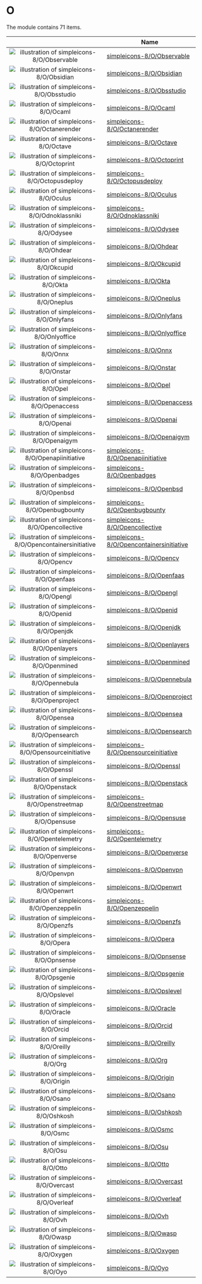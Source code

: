 # O

The module contains 71 items.



| |Name|
|:---:|---|
| ![illustration of simpleicons-8/O/Observable](../../simpleicons-8/O/Observable.png) | [simpleicons-8/O/Observable](../../simpleicons-8/O/Observable.md) |
| ![illustration of simpleicons-8/O/Obsidian](../../simpleicons-8/O/Obsidian.png) | [simpleicons-8/O/Obsidian](../../simpleicons-8/O/Obsidian.md) |
| ![illustration of simpleicons-8/O/Obsstudio](../../simpleicons-8/O/Obsstudio.png) | [simpleicons-8/O/Obsstudio](../../simpleicons-8/O/Obsstudio.md) |
| ![illustration of simpleicons-8/O/Ocaml](../../simpleicons-8/O/Ocaml.png) | [simpleicons-8/O/Ocaml](../../simpleicons-8/O/Ocaml.md) |
| ![illustration of simpleicons-8/O/Octanerender](../../simpleicons-8/O/Octanerender.png) | [simpleicons-8/O/Octanerender](../../simpleicons-8/O/Octanerender.md) |
| ![illustration of simpleicons-8/O/Octave](../../simpleicons-8/O/Octave.png) | [simpleicons-8/O/Octave](../../simpleicons-8/O/Octave.md) |
| ![illustration of simpleicons-8/O/Octoprint](../../simpleicons-8/O/Octoprint.png) | [simpleicons-8/O/Octoprint](../../simpleicons-8/O/Octoprint.md) |
| ![illustration of simpleicons-8/O/Octopusdeploy](../../simpleicons-8/O/Octopusdeploy.png) | [simpleicons-8/O/Octopusdeploy](../../simpleicons-8/O/Octopusdeploy.md) |
| ![illustration of simpleicons-8/O/Oculus](../../simpleicons-8/O/Oculus.png) | [simpleicons-8/O/Oculus](../../simpleicons-8/O/Oculus.md) |
| ![illustration of simpleicons-8/O/Odnoklassniki](../../simpleicons-8/O/Odnoklassniki.png) | [simpleicons-8/O/Odnoklassniki](../../simpleicons-8/O/Odnoklassniki.md) |
| ![illustration of simpleicons-8/O/Odysee](../../simpleicons-8/O/Odysee.png) | [simpleicons-8/O/Odysee](../../simpleicons-8/O/Odysee.md) |
| ![illustration of simpleicons-8/O/Ohdear](../../simpleicons-8/O/Ohdear.png) | [simpleicons-8/O/Ohdear](../../simpleicons-8/O/Ohdear.md) |
| ![illustration of simpleicons-8/O/Okcupid](../../simpleicons-8/O/Okcupid.png) | [simpleicons-8/O/Okcupid](../../simpleicons-8/O/Okcupid.md) |
| ![illustration of simpleicons-8/O/Okta](../../simpleicons-8/O/Okta.png) | [simpleicons-8/O/Okta](../../simpleicons-8/O/Okta.md) |
| ![illustration of simpleicons-8/O/Oneplus](../../simpleicons-8/O/Oneplus.png) | [simpleicons-8/O/Oneplus](../../simpleicons-8/O/Oneplus.md) |
| ![illustration of simpleicons-8/O/Onlyfans](../../simpleicons-8/O/Onlyfans.png) | [simpleicons-8/O/Onlyfans](../../simpleicons-8/O/Onlyfans.md) |
| ![illustration of simpleicons-8/O/Onlyoffice](../../simpleicons-8/O/Onlyoffice.png) | [simpleicons-8/O/Onlyoffice](../../simpleicons-8/O/Onlyoffice.md) |
| ![illustration of simpleicons-8/O/Onnx](../../simpleicons-8/O/Onnx.png) | [simpleicons-8/O/Onnx](../../simpleicons-8/O/Onnx.md) |
| ![illustration of simpleicons-8/O/Onstar](../../simpleicons-8/O/Onstar.png) | [simpleicons-8/O/Onstar](../../simpleicons-8/O/Onstar.md) |
| ![illustration of simpleicons-8/O/Opel](../../simpleicons-8/O/Opel.png) | [simpleicons-8/O/Opel](../../simpleicons-8/O/Opel.md) |
| ![illustration of simpleicons-8/O/Openaccess](../../simpleicons-8/O/Openaccess.png) | [simpleicons-8/O/Openaccess](../../simpleicons-8/O/Openaccess.md) |
| ![illustration of simpleicons-8/O/Openai](../../simpleicons-8/O/Openai.png) | [simpleicons-8/O/Openai](../../simpleicons-8/O/Openai.md) |
| ![illustration of simpleicons-8/O/Openaigym](../../simpleicons-8/O/Openaigym.png) | [simpleicons-8/O/Openaigym](../../simpleicons-8/O/Openaigym.md) |
| ![illustration of simpleicons-8/O/Openapiinitiative](../../simpleicons-8/O/Openapiinitiative.png) | [simpleicons-8/O/Openapiinitiative](../../simpleicons-8/O/Openapiinitiative.md) |
| ![illustration of simpleicons-8/O/Openbadges](../../simpleicons-8/O/Openbadges.png) | [simpleicons-8/O/Openbadges](../../simpleicons-8/O/Openbadges.md) |
| ![illustration of simpleicons-8/O/Openbsd](../../simpleicons-8/O/Openbsd.png) | [simpleicons-8/O/Openbsd](../../simpleicons-8/O/Openbsd.md) |
| ![illustration of simpleicons-8/O/Openbugbounty](../../simpleicons-8/O/Openbugbounty.png) | [simpleicons-8/O/Openbugbounty](../../simpleicons-8/O/Openbugbounty.md) |
| ![illustration of simpleicons-8/O/Opencollective](../../simpleicons-8/O/Opencollective.png) | [simpleicons-8/O/Opencollective](../../simpleicons-8/O/Opencollective.md) |
| ![illustration of simpleicons-8/O/Opencontainersinitiative](../../simpleicons-8/O/Opencontainersinitiative.png) | [simpleicons-8/O/Opencontainersinitiative](../../simpleicons-8/O/Opencontainersinitiative.md) |
| ![illustration of simpleicons-8/O/Opencv](../../simpleicons-8/O/Opencv.png) | [simpleicons-8/O/Opencv](../../simpleicons-8/O/Opencv.md) |
| ![illustration of simpleicons-8/O/Openfaas](../../simpleicons-8/O/Openfaas.png) | [simpleicons-8/O/Openfaas](../../simpleicons-8/O/Openfaas.md) |
| ![illustration of simpleicons-8/O/Opengl](../../simpleicons-8/O/Opengl.png) | [simpleicons-8/O/Opengl](../../simpleicons-8/O/Opengl.md) |
| ![illustration of simpleicons-8/O/Openid](../../simpleicons-8/O/Openid.png) | [simpleicons-8/O/Openid](../../simpleicons-8/O/Openid.md) |
| ![illustration of simpleicons-8/O/Openjdk](../../simpleicons-8/O/Openjdk.png) | [simpleicons-8/O/Openjdk](../../simpleicons-8/O/Openjdk.md) |
| ![illustration of simpleicons-8/O/Openlayers](../../simpleicons-8/O/Openlayers.png) | [simpleicons-8/O/Openlayers](../../simpleicons-8/O/Openlayers.md) |
| ![illustration of simpleicons-8/O/Openmined](../../simpleicons-8/O/Openmined.png) | [simpleicons-8/O/Openmined](../../simpleicons-8/O/Openmined.md) |
| ![illustration of simpleicons-8/O/Opennebula](../../simpleicons-8/O/Opennebula.png) | [simpleicons-8/O/Opennebula](../../simpleicons-8/O/Opennebula.md) |
| ![illustration of simpleicons-8/O/Openproject](../../simpleicons-8/O/Openproject.png) | [simpleicons-8/O/Openproject](../../simpleicons-8/O/Openproject.md) |
| ![illustration of simpleicons-8/O/Opensea](../../simpleicons-8/O/Opensea.png) | [simpleicons-8/O/Opensea](../../simpleicons-8/O/Opensea.md) |
| ![illustration of simpleicons-8/O/Opensearch](../../simpleicons-8/O/Opensearch.png) | [simpleicons-8/O/Opensearch](../../simpleicons-8/O/Opensearch.md) |
| ![illustration of simpleicons-8/O/Opensourceinitiative](../../simpleicons-8/O/Opensourceinitiative.png) | [simpleicons-8/O/Opensourceinitiative](../../simpleicons-8/O/Opensourceinitiative.md) |
| ![illustration of simpleicons-8/O/Openssl](../../simpleicons-8/O/Openssl.png) | [simpleicons-8/O/Openssl](../../simpleicons-8/O/Openssl.md) |
| ![illustration of simpleicons-8/O/Openstack](../../simpleicons-8/O/Openstack.png) | [simpleicons-8/O/Openstack](../../simpleicons-8/O/Openstack.md) |
| ![illustration of simpleicons-8/O/Openstreetmap](../../simpleicons-8/O/Openstreetmap.png) | [simpleicons-8/O/Openstreetmap](../../simpleicons-8/O/Openstreetmap.md) |
| ![illustration of simpleicons-8/O/Opensuse](../../simpleicons-8/O/Opensuse.png) | [simpleicons-8/O/Opensuse](../../simpleicons-8/O/Opensuse.md) |
| ![illustration of simpleicons-8/O/Opentelemetry](../../simpleicons-8/O/Opentelemetry.png) | [simpleicons-8/O/Opentelemetry](../../simpleicons-8/O/Opentelemetry.md) |
| ![illustration of simpleicons-8/O/Openverse](../../simpleicons-8/O/Openverse.png) | [simpleicons-8/O/Openverse](../../simpleicons-8/O/Openverse.md) |
| ![illustration of simpleicons-8/O/Openvpn](../../simpleicons-8/O/Openvpn.png) | [simpleicons-8/O/Openvpn](../../simpleicons-8/O/Openvpn.md) |
| ![illustration of simpleicons-8/O/Openwrt](../../simpleicons-8/O/Openwrt.png) | [simpleicons-8/O/Openwrt](../../simpleicons-8/O/Openwrt.md) |
| ![illustration of simpleicons-8/O/Openzeppelin](../../simpleicons-8/O/Openzeppelin.png) | [simpleicons-8/O/Openzeppelin](../../simpleicons-8/O/Openzeppelin.md) |
| ![illustration of simpleicons-8/O/Openzfs](../../simpleicons-8/O/Openzfs.png) | [simpleicons-8/O/Openzfs](../../simpleicons-8/O/Openzfs.md) |
| ![illustration of simpleicons-8/O/Opera](../../simpleicons-8/O/Opera.png) | [simpleicons-8/O/Opera](../../simpleicons-8/O/Opera.md) |
| ![illustration of simpleicons-8/O/Opnsense](../../simpleicons-8/O/Opnsense.png) | [simpleicons-8/O/Opnsense](../../simpleicons-8/O/Opnsense.md) |
| ![illustration of simpleicons-8/O/Opsgenie](../../simpleicons-8/O/Opsgenie.png) | [simpleicons-8/O/Opsgenie](../../simpleicons-8/O/Opsgenie.md) |
| ![illustration of simpleicons-8/O/Opslevel](../../simpleicons-8/O/Opslevel.png) | [simpleicons-8/O/Opslevel](../../simpleicons-8/O/Opslevel.md) |
| ![illustration of simpleicons-8/O/Oracle](../../simpleicons-8/O/Oracle.png) | [simpleicons-8/O/Oracle](../../simpleicons-8/O/Oracle.md) |
| ![illustration of simpleicons-8/O/Orcid](../../simpleicons-8/O/Orcid.png) | [simpleicons-8/O/Orcid](../../simpleicons-8/O/Orcid.md) |
| ![illustration of simpleicons-8/O/Oreilly](../../simpleicons-8/O/Oreilly.png) | [simpleicons-8/O/Oreilly](../../simpleicons-8/O/Oreilly.md) |
| ![illustration of simpleicons-8/O/Org](../../simpleicons-8/O/Org.png) | [simpleicons-8/O/Org](../../simpleicons-8/O/Org.md) |
| ![illustration of simpleicons-8/O/Origin](../../simpleicons-8/O/Origin.png) | [simpleicons-8/O/Origin](../../simpleicons-8/O/Origin.md) |
| ![illustration of simpleicons-8/O/Osano](../../simpleicons-8/O/Osano.png) | [simpleicons-8/O/Osano](../../simpleicons-8/O/Osano.md) |
| ![illustration of simpleicons-8/O/Oshkosh](../../simpleicons-8/O/Oshkosh.png) | [simpleicons-8/O/Oshkosh](../../simpleicons-8/O/Oshkosh.md) |
| ![illustration of simpleicons-8/O/Osmc](../../simpleicons-8/O/Osmc.png) | [simpleicons-8/O/Osmc](../../simpleicons-8/O/Osmc.md) |
| ![illustration of simpleicons-8/O/Osu](../../simpleicons-8/O/Osu.png) | [simpleicons-8/O/Osu](../../simpleicons-8/O/Osu.md) |
| ![illustration of simpleicons-8/O/Otto](../../simpleicons-8/O/Otto.png) | [simpleicons-8/O/Otto](../../simpleicons-8/O/Otto.md) |
| ![illustration of simpleicons-8/O/Overcast](../../simpleicons-8/O/Overcast.png) | [simpleicons-8/O/Overcast](../../simpleicons-8/O/Overcast.md) |
| ![illustration of simpleicons-8/O/Overleaf](../../simpleicons-8/O/Overleaf.png) | [simpleicons-8/O/Overleaf](../../simpleicons-8/O/Overleaf.md) |
| ![illustration of simpleicons-8/O/Ovh](../../simpleicons-8/O/Ovh.png) | [simpleicons-8/O/Ovh](../../simpleicons-8/O/Ovh.md) |
| ![illustration of simpleicons-8/O/Owasp](../../simpleicons-8/O/Owasp.png) | [simpleicons-8/O/Owasp](../../simpleicons-8/O/Owasp.md) |
| ![illustration of simpleicons-8/O/Oxygen](../../simpleicons-8/O/Oxygen.png) | [simpleicons-8/O/Oxygen](../../simpleicons-8/O/Oxygen.md) |
| ![illustration of simpleicons-8/O/Oyo](../../simpleicons-8/O/Oyo.png) | [simpleicons-8/O/Oyo](../../simpleicons-8/O/Oyo.md) |



